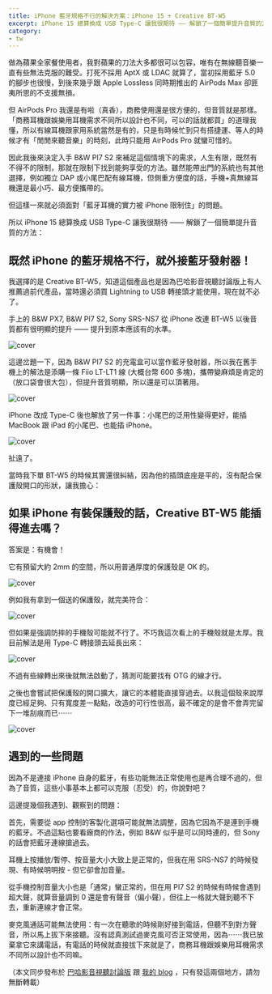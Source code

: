 ```yaml
---
title: iPhone 藍牙規格不行的解決方案：iPhone 15 + Creative BT-W5
excerpt: iPhone 15 總算換成 USB Type-C 讓我很期待 —— 解鎖了一個簡單提升音質的方法：iPhone 的藍牙規格不行，就接藍牙發射器！
category:
- tw
---
```


做為蘋果全家餐使用者，我對蘋果的刀法大多都很可以包容，唯有在無線聽音樂一直有些無法克服的難受。打死不採用 AptX 或 LDAC 就算了，當初採用藍牙 5.0 的腳步也很慢，到後來幾乎跟 Apple Lossless 同時期推出的 AirPods Max 卻匪夷所思的不支援無損。

但 AirPods Pro 我還是有啦（真香），商務使用還是很方便的，但音質就是那樣。「商務耳機跟娛樂用耳機需求不同所以設計也不同，可以的話就都買」的道理我懂，所以有線耳機跟家用系統當然是有的，只是有時候忙到只有搭捷運、等人的時候才有「閒閒來聽音樂」的時刻，此時只能用 AirPods Pro 就蠻可惜的。

因此我後來決定入手 B&W PI7 S2 來補足這個情境下的需求，人生有限，既然有不得不的限制，那就在限制下找到能夠享受的方法。雖然能帶出門的系統也有其他選擇，例如獨立 DAP 或小尾巴配有線耳機，但側重方便度的話，手機+真無線耳機還是最小巧、最方便攜帶的。

但這樣一來就必須面對「藍牙耳機的實力被 iPhone 限制住」的問題。

所以 iPhone 15 總算換成 USB Type-C 讓我很期待 —— 解鎖了一個簡單提升音質的方法：

## 既然 iPhone 的藍牙規格不行，就外接藍牙發射器！

我選擇的是 Creative BT-W5，知道這個產品也是因為巴哈影音視聽討論版上有人推薦過前代產品，當時還必須買 Lightning to USB 轉接頭才能使用，現在就不必了。

手上的 B&W PX7, B&W PI7 S2, Sony SRS-NS7 從 iPhone 改連 BT-W5 以後音質都有很明顯的提升 —— 提升到原本應該有的水準。

![cover](/images/posts/2023-10-08-01.jpeg)

這邊岔題一下，因為 B&W PI7 S2 的充電盒可以當作藍牙發射器，所以我在舊手機上的解法是添購一條 Fiio LT-LT1 線 (大概台幣 600 多塊)，攜帶變麻煩是肯定的（放口袋會很大包），但提升音質明顯，所以還是可以頂著用。

![cover](/images/posts/2023-10-08-02.jpeg)

iPhone 改成 Type-C 後也解放了另一件事：小尾巴的泛用性變得更好，能插 MacBook 跟 iPad 的小尾巴、也能插 iPhone。

![cover](/images/posts/2023-10-08-03.jpeg)

扯遠了。

當時我下單 BT-W5 的時候其實還很糾結，因為他的插頭底座是平的，沒有配合保護殼開口的形狀，讓我擔心：

## 如果 iPhone 有裝保護殼的話，Creative BT-W5 能插得進去嗎？

答案是：有機會！

它有預留大約 2mm 的空間，所以用普通厚度的保護殼是 OK 的。

![cover](/images/posts/2023-10-08-05.jpeg)

例如我有拿到一個送的保護殼，就完美符合：

![cover](/images/posts/2023-10-08-06.jpeg)

但如果是強調防摔的手機殼可能就不行了。不巧我這次看上的手機殼就是太厚。我目前解法是用 Type-C 轉接頭去延長出來：

![cover](/images/posts/2023-10-08-07.jpeg)

不過有些線轉出來後就無法啟動了，猜測可能要找有 OTG 的線才行。

之後也會嘗試把保護殼的開口擴大，讓它的本體能直接穿過去。以我這個殼來說厚度已經足夠、只有寬度差一點點，改造的可行性很高，最不確定的是會不會弄完留下一堆刮痕而已⋯⋯

![cover](/images/posts/2023-10-08-08.jpeg)

## 遇到的一些問題

因為不是連接 iPhone 自身的藍牙，有些功能無法正常使用也是再合理不過的，但為了音質，這些小事基本上都可以克服（忍受）的，你說對吧？

這邊提幾個我遇到、觀察到的問題：

首先，需要從 app 控制的客製化選項可能就無法調整，因為它因為不是連到手機的藍牙。不過這點也要看廠商的作法，例如 B&W 似乎是可以同時連的，但 Sony 的話會把藍牙連線搶過去。

耳機上按播放/暫停、按音量大小大致上是正常的，但我在用 SRS-NS7 的時候發現、有時候明明按 - 但它卻會加音量。

從手機控制音量大小也是「通常」蠻正常的，但在用 PI7 S2 的時候有時候會遇到超大聲，就算音量調到 0 還是會有聲音（偏小聲），但往上一格就大聲到聽不下去，重新連線才會正常。

麥克風通話可能無法使用：有一次在聽歌的時候剛好接到電話，但聽不到對方聲音，所以馬上拔下來接聽。沒有認真測試過麥克風可否正常使用，因為⋯⋯我已放棄拿它來講電話，有電話的時候就直接拔下來就是了，商務耳機跟娛樂用耳機需求不同所以設計也不同嘛。

（本文同步發布於 [巴哈影音視聽討論版](https://forum.gamer.com.tw/C.php?bsn=60535&snA=23700&tnum=1) 跟 [我的 blog](https://www.bruceli.net/tw/2023/10/08/iphone-15-usb-c-creative-bt-w5.html) ，只有發這兩個地方，請勿無斷轉載）
